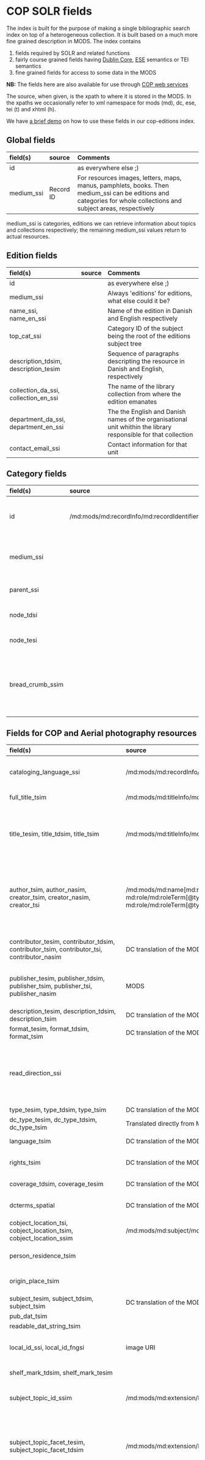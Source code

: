# COP SOLR fields

The index is built for the purpose of making a single bibliographic search index on top of a heterogeneous collection.
It is built based on a much more fine grained description in MODS.
The index contains 

1. fields required by SOLR and related functions
2. fairly course grained fields having  [Dublin Core](http://dublincore.org/documents/dces/), [ESE](http://pro.europeana.eu/page/ese-documentation) semantics or TEI semantics
3. fine grained fields for access to some data in the MODS

__NB:__ The fields here are also available for use through [COP web services](cop-backend.md)

The source, when given, is the xpath to where it is stored in the
MODS. In the xpaths we occasionally refer to xml namespace for mods
(md), dc, ese, tei (t) and xhtml (h).

We have  [a brief demo](http://rawgit.com/Det-Kongelige-Bibliotek/access-digital-objects/master/form-demos/cop-solr-form.html)  on how to use these fields in our cop-editions index.

## Global fields 

| field(s) | source | Comments |
|:---------|:-------|:---------|
| id || as everywhere else ;) |
| medium_ssi | Record ID | For resources images, letters, maps, manus, pamphlets, books. Then medium_ssi can be editions and categories for whole collections and subject areas, respectively |

medium_ssi is categories, editions we can retrieve information about topics and collections respectively;
the remaining medium_ssi values return to actual resources.

## Edition fields 

| field(s) | source | Comments |
|:---------|:-------|:---------|
| id || as everywhere else ;) |
| medium_ssi || Always 'editions' for editions, what else could it be? |
| name_ssi, name_en_ssi || Name of the edition in Danish and English respectively |
| top_cat_ssi || Category ID of the subject being the root of the editions subject tree |  
| description_tdsim, description_tesim || Sequence of paragraphs descripting the resource in Danish and English, respectively | 
| collection_da_ssi, collection_en_ssi || The name of the library collection from where the edition emanates |
| department_da_ssi, department_en_ssi || The the English and Danish names of the organisational unit whithin the library responsible for that collection |
| contact_email_ssi || Contact information for that unit | 

## Category fields 

| field(s) | source | Comments |
|:---------|:-------|:---------|
| id | /md:mods/md:recordInfo/md:recordIdentifier | The record ID as given in the MODS record |
| medium_ssi || Always 'categories' for subject matter. Surprised? |
| parent_ssi || id of parent node in the tree
| node_tdsi || Danish name of the node
| node_tesi || English name of the node
| bread_crumb_ssim || array of category ids starting from the parent_ssi, through to the id of the edition |

## Fields for COP and Aerial photography resources

| field(s) | source | Comments |
|:---------|:-------|:---------|
| cataloging_language_ssi | /md:mods/md:recordInfo/md:languageOfCataloging/md:languageTerm | 'da' or 'en', i.e., the  default language for strings in the record |
| full_title_tsim | /md:mods/md:titleInfo/md:title | All titles concatenated |
| title_tesim, title_tdsim, title_tsim | /md:mods/md:titleInfo/md:title | Lists of all titles in English (tesim), Danish (tdsim) or other languages (tsim), respectively. Isn't used in any clever way |
| author_tsim, author_nasim, creator_tsim, creator_nasim, creator_tsi | /md:mods/md:name[md:role/md:roleTerm[@type='text']='creator' or <br> md:role/md:roleTerm[@type='code']='cre' or <br> md:role/md:roleTerm[@type='code']='aut']  | Author and creator are synonymous. nasim is **untokenized** and tsim **tokenized** text. The tsi fields contain the **first** instance of the field in the MODS record |
| contributor_tesim, contributor_tdsim, contributor_tsim, contributor_tsi, contributor_nasim |  DC translation of the MODS name roles| The tsi fields contain the **first** instance of the field in the MODS record |
| publisher_tesim, publisher_tdsim, publisher_tsim, publisher_tsi, publisher_nasim | MODS  | Currently not used because of the nature of the collections in the service |
| description_tesim, description_tdsim, description_tsim  | DC translation of the MODS descriptions |
| format_tesim, format_tdsim, format_tsim | DC translation of the MODS |
| read_direction_ssi || LTR or RTL, used for describing whether a text is left to right or the other way around. RTL means that pages should be browsed from RTL | 
| type_tesim, type_tdsim, type_tsim | DC translation of the MODS | **messy** |
| dc_type_tesim, dc_type_tdsim, dc_type_tsim | Translated directly from MODS | **messy** |
| language_tsim |  DC translation of the MODS | Usually a RFC 4646 language tag |
| rights_tsim |  DC translation of the MODS | Usually link to the appropriate CC license | 
| coverage_tdsim, coverage_tesim |  DC translation of the MODS | Can be place names |
| dcterms_spatial |  DC translation of the MODS | lat long, especially for aerial photography |
| cobject_location_tsi, cobject_location_tsim, cobject_location_ssim | /md:mods/md:subject/md:geographic/md:location | Place as a subject |
| person_residence_tsim || Place as in the recidence of a sender or recipient |
| origin_place_tsim || Place as in place of origin i.e., publication |
| subject_tesim, subject_tdsim, subject_tsim |  DC translation of the MODS |
| pub_dat_tsim || Buggy |
| readable_dat_string_tsim || Buggy |
| local_id_ssi, local_id_fngsi | image URI | ID containing image file name. Use for connecting image to physical instance |
| shelf_mark_tdsim, shelf_mark_tesim | | How to find the physical instance |
| subject_topic_id_ssim | /md:mods/md:extension/h:div/h:a/@h:href | The list of IDs of the categories a given resource belong to |
| subject_topic_facet_tesim, subject_topic_facet_tdsim | /md:mods/md:extension/h:div/h:a | The list of names of the categories a given resource belong to. The categories are either in Danish (tdsim) or English (tesim) |
| mods_ts, processed_mods_ts || original XML blobs. processed_mods_ts is the complete one with some keywords and descriptions from external databases |
| mods_uri_tsim || The URI of the MODS record used for generating the SOLR one |
| thumbnail_square_url_ssm || An array of one square image URI for the resource |
| thumbnail_url_ssm || An array of one image URI for the resource |
| content_metadata_image_iiif_info_ssm || An array with URIs for images of all pages in a multipage document. See [Image delivery](image-delivery.md#constructing-iiif-uris)  |
| cobject_not_before_dtsi | /md:mods/md:originInfo/md:dateCreated/@t:notBefore | [Using TEI date model](http://www.tei-c.org/release/doc/tei-p5-doc/en/html/ref-date.html) |
| cobject_not_after_dtsi | /md:mods/md:originInfo/md:dateCreated/@t:notAfter | [Using TEI date model](http://www.tei-c.org/release/doc/tei-p5-doc/en/html/ref-date.html) |
| cobject_edition_ssi | assigned during ingest |
| cobject_title_ssi | extracted from MODS during ingest |
| cobject_id_ssi || synonym to id |
| cobject_person_tsim, cobject_person_ssim | /md:mods/md:name[@type='personal']/md:namePart | Name of persons regardless of their relation to the work |
| cobject_random_number_dbsi | generated on database ingest | used for various sorting and selection tasks |

### Fields added for Spotlight exhibitions

| spotlight_exhibition_ssi || The name the exhibition in which the object appear. |

### Crowd sourced fields in Aerial photography

| field(s) | source | Comments |
|:---------|:-------|:---------|
| luftfo_type_ssim, luftfo_type_tdsim |
| cobject_bookmark_ssi || currently not used|
| cobject_building_ssim, cobject_building_tsim || Name of a building |
| cobject_correctness_isi || Indicator of whether crowd sourcing is pending (0) or completed (1) |
| cobject_interestingness_isi || An integer [0.. 10] indicating how much interest or effort the object has generated among users |
| cobject_last_modified_lsi || Long integer. Unix date |
| area_area_tsim | Encoded as a hierarchicalGeographic subject in MODS. See Appendix below. | Usually a comma seperated list of places from more general to more specific like "Danmark, Sjælland, Arnøje" which together specifies a place. |
| area_cadastre_tsim | See Appendix below | matrikelnummer in Denmark |
| area_parish_tsim | See Appendix below | Sogn in Denmark |
| area_building_tsim | See Appendix below | Overlaps with cobject_building_ssim above, but seems to be more precise |
| citySection_zipcode_tsim | See Appendix below | Postnummer |
| citySection_housenumber_tsim | See Appendix below |
| citySection_street_tsim | See Appendix below |

### Appendix: Hierarchical geographic subject
```
    <md:subject xml:lang="da">
      <md:hierarchicalGeographic>
        <md:area areaType="area" displayLabel="lokalitet">Havrebjerg</md:area>
        <md:area areaType="cadastre" displayLabel="matrikelnummer">34</md:area>
        <md:area areaType="parish" displayLabel="sogn">Havrebjerg</md:area>
        <md:area areaType="building" displayLabel="Bygningsnavn">Havrebjerg Brugsforening</md:area>
        <md:citySection citySectionType="zipcode" displayLabel="postnummer">4200</md:citySection>
        <md:citySection citySectionType="housenumber" displayLabel="husnummer">69</md:citySection>
        <md:citySection citySectionType="street" displayLabel="vejnavn">Krænkerupvej</md:citySection>
        <md:city>Slagelse</md:city>
      </md:hierarchicalGeographic>
    </md:subject>
```